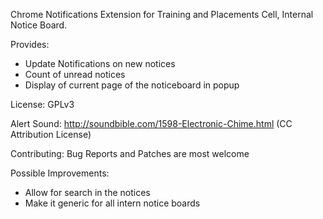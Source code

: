 Chrome Notifications Extension for Training and Placements Cell, Internal
Notice Board.

Provides:

 -  Update Notifications on new notices
 -  Count of unread notices
 -  Display of current page of the noticeboard in popup

License: GPLv3

Alert Sound: http://soundbible.com/1598-Electronic-Chime.html
    (CC Attribution License)

Contributing: Bug Reports and Patches are most welcome

Possible Improvements:
 - Allow for search in the notices
 - Make it generic for all intern notice boards
